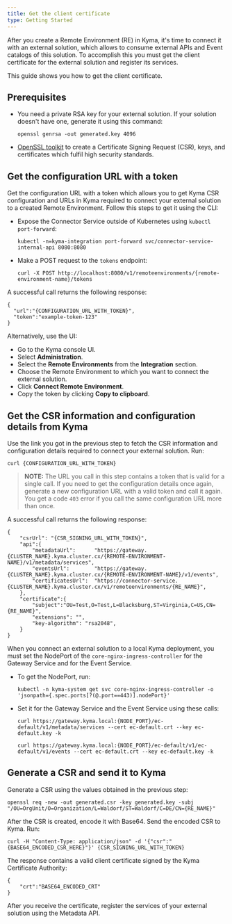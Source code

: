 ```yaml
---
title: Get the client certificate
type: Getting Started
---
```


After you create a Remote Environment (RE) in Kyma, it's time to connect it with an external solution, which allows to consume external APIs and Event catalogs of this solution. To accomplish this you must get the client certificate for the external solution and register its services.

This guide shows you how to get the client certificate.

## Prerequisites

- You need a private RSA key for your external solution. If your solution doesn't have one, generate it using this command:
  ```
  openssl genrsa -out generated.key 4096
  ```

- [OpenSSL toolkit](https://www.openssl.org/docs/man1.0.2/apps/openssl.html) to create a Certificate Signing Request (CSR), keys, and certificates which fulfil high security standards.

## Get the configuration URL with a token

Get the configuration URL with a token which allows you to get Kyma CSR configuration and URLs in Kyma required to connect your external solution to a created Remote Environment.
Follow this steps to get it using the CLI:

- Expose the Connector Service outside of Kubernetes using `kubectl port-forward`:
  ```
  kubectl -n=kyma-integration port-forward svc/connector-service-internal-api 8080:8080
  ```

- Make a POST request to the `tokens` endpoint:
  ```
  curl -X POST http://localhost:8080/v1/remoteenvironments/{remote-environment-name}/tokens
  ```

A successful call returns the following response:
  ```
  {
    "url":"{CONFIGURATION_URL_WITH_TOKEN}",
    "token":"example-token-123"
  }
  ```

Alternatively, use the UI:

  - Go to the Kyma console UI.
  - Select **Administration**.
  - Select the **Remote Environments** from the **Integration** section.
  - Choose the Remote Environment to which you want to connect the external solution.
  - Click **Connect Remote Environment**.
  - Copy the token by clicking **Copy to clipboard**.

## Get the CSR information and configuration details from Kyma

Use the link you got in the previous step to fetch the CSR information and configuration details required to connect your external solution. Run:

```
curl {CONFIGURATION_URL_WITH_TOKEN}
```
>**NOTE:** The URL you call in this step contains a token that is valid for a single call. If you need to get the configuration details once again, generate a new configuration URL with a valid token and call it again. You get a code `403` error if you call the same configuration URL more than once.

A successful call returns the following response:
```
{
    "csrUrl": "{CSR_SIGNING_URL_WITH_TOKEN}",
    "api":{
        "metadataUrl":      "https://gateway.{CLUSTER_NAME}.kyma.cluster.cx/{REMOTE-ENVIRONMENT-NAME}/v1/metadata/services",
        "eventsUrl":        "https://gateway.{CLUSTER_NAME}.kyma.cluster.cx/{REMOTE-ENVIRONMENT-NAME}/v1/events",
        "certificatesUrl":  "https://connector-service.{CLUSTER_NAME}.kyma.cluster.cx/v1/remoteenvironments/{RE_NAME}",
    },
    "certificate":{
        "subject":"OU=Test,O=Test,L=Blacksburg,ST=Virginia,C=US,CN={RE_NAME}",
        "extensions": "",
        "key-algorithm": "rsa2048",
    }
}
```

When you connect an external solution to a local Kyma deployment, you must set the NodePort of the `core-nginx-ingress-controller` for the Gateway Service and for the Event Service.

- To get the NodePort, run:
  ```
  kubectl -n kyma-system get svc core-nginx-ingress-controller -o 'jsonpath={.spec.ports[?(@.port==443)].nodePort}'
  ```
- Set it for the Gateway Service and the Event Service using these calls:
  ```
  curl https://gateway.kyma.local:{NODE_PORT}/ec-default/v1/metadata/services --cert ec-default.crt --key ec-default.key -k
  ```
  ```
  curl https://gateway.kyma.local:{NODE_PORT}/ec-default/v1/ec-default/v1/events --cert ec-default.crt --key ec-default.key -k
  ```

## Generate a CSR and send it to Kyma

Generate a CSR using the values obtained in the previous step:
```
openssl req -new -out generated.csr -key generated.key -subj "/OU=OrgUnit/O=Organization/L=Waldorf/ST=Waldorf/C=DE/CN={RE_NAME}"
```

After the CSR is created, encode it with Base64. Send the encoded CSR to Kyma. Run:
```
curl -H "Content-Type: application/json" -d '{"csr":"{BASE64_ENCODED_CSR_HERE}"}' {CSR_SIGNING_URL_WITH_TOKEN}
```

The response contains a valid client certificate signed by the Kyma Certificate Authority:
```
{
    "crt":"BASE64_ENCODED_CRT"
}
```

After you receive the certificate, register the services of your external solution using the Metadata API.
